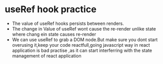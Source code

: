 # useRef hook practice

- The value of useRef hooks persists between renders.
- The change in Value of useRef wont cause the re-render unlike state where chang ein state causes re-render
- We can use useRef to grab a DOM node.But make sure you dont start overusing it,keep your code reactfull,going javascript way in react application is bad practise ,as it can start interferring with the state management of react application

